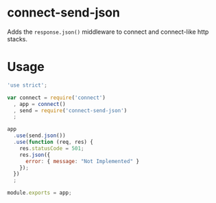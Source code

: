 connect-send-json
=================

Adds the `response.json()` middleware to connect and connect-like http stacks.

Usage
=====

```javascript
'use strict';

var connect = require('connect')
  , app = connect()
  , send = require('connect-send-json')
  ;

app
  .use(send.json())
  .use(function (req, res) {
    res.statusCode = 501;
    res.json({
      error: { message: "Not Implemented" }
    });
  })
  ;

module.exports = app;
```

